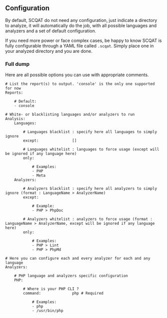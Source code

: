## Configuration

By default, SCQAT do not need any configuration, just indicate a directory to analyze, it will automatically do the job, with all possible languages and analyzers and a set of default configuration.

If you need more power or face complex cases, be happy to know SCQAT is fully configurable through a YAML file called `.scqat`. Simply place one in your analyzed directory and you are done.

### Full dump

Here are all possible options you can use with appropriate comments.

```
# List the report(s) to output. 'console' is the only one supported for now
Reports:

    # Default:
    - console

# White- or blacklisting languages and/or analyzers to run
Analysis:
    Languages:

        # Languages blacklist : specify here all languages to simply ignore
        except:               []

        # Languages whitelist : languages to force usage (except will be ignored if any language here)
        only:

            # Examples:
            - PHP
            - Meta
    Analyzers:

        # Analyzers blacklist : specify here all analyzers to simply ignore (format : LanguageName > AnalyzerName)
        except:

            # Example:
            - PHP > PhpDoc

        # Analyzers whitelist : analyzers to force usage (format : LanguageName > AnalyzerName, except will be ignored if any language here)
        only:

            # Examples:
            - PHP > Lint
            - PHP > PhpMd

# Here you can configure each and every analyzer for each and any language
Analyzers:

    # PHP language and analyzers specific configuration
    PHP:

        # Where is your PHP CLI ?
        command:              php # Required

            # Examples:
            - php
            - /usr/bin/php
```